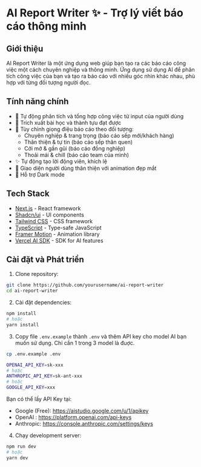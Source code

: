 # AI Report Writer ✨ - Trợ lý viết báo cáo thông minh

## Giới thiệu

AI Report Writer là một ứng dụng web giúp bạn tạo ra các báo cáo công việc một cách chuyên nghiệp và thông minh. Ứng dụng sử dụng AI để phân tích công việc của bạn và tạo ra báo cáo với nhiều góc nhìn khác nhau, phù hợp với từng đối tượng người đọc.

## Tính năng chính

- 📝 Tự động phân tích và tổng hợp công việc từ input của người dùng
- 🎯 Trích xuất bài học và thành tựu đạt được
- 💬 Tùy chỉnh giọng điệu báo cáo theo đối tượng:
  - Chuyên nghiệp & trang trọng (báo cáo sếp mới/khách hàng)
  - Thân thiện & tự tin (báo cáo sếp thân quen) 
  - Cởi mở & gần gũi (báo cáo đồng nghiệp)
  - Thoải mái & chill (báo cáo team của mình)
- ✨ Tự động tạo lời động viên, khích lệ
- 🎨 Giao diện người dùng thân thiện với animation đẹp mắt
- 🌙 Hỗ trợ Dark mode

## Tech Stack

- [Next.js](https://nextjs.org/) - React framework
- [Shadcn/ui](https://ui.shadcn.com) - UI components 
- [Tailwind CSS](https://tailwindcss.com) - CSS framework
- [TypeScript](https://www.typescriptlang.org) - Type-safe JavaScript
- [Framer Motion](https://www.framer.com/motion/) - Animation library
- [Vercel AI SDK](https://sdk.vercel.ai/) - SDK for AI features

## Cài đặt và Phát triển

1. Clone repository:
```bash
git clone https://github.com/yourusername/ai-report-writer
cd ai-report-writer
```

2. Cài đặt dependencies:
```bash
npm install
# hoặc
yarn install
```

3. Copy file `.env.example` thành `.env` và thêm API key cho model AI bạn muốn sử dụng. Chỉ cần 1 trong 3 model là đuợc.

```bash
cp .env.example .env
```

```bash
OPENAI_API_KEY=sk-xxx
# hoặc
ANTHROPIC_API_KEY=sk-ant-xxx
# hoặc
GOOGLE_API_KEY=xxx
```

Bạn có thể lấy API Key tại:
- Google (Free): <https://aistudio.google.com/u/1/apikey>
- OpenAI : <https://platform.openai.com/api-keys>
- Anthropic: <https://console.anthropic.com/settings/keys>

4. Chạy development server:
```bash
npm run dev
# hoặc
yarn dev
```
